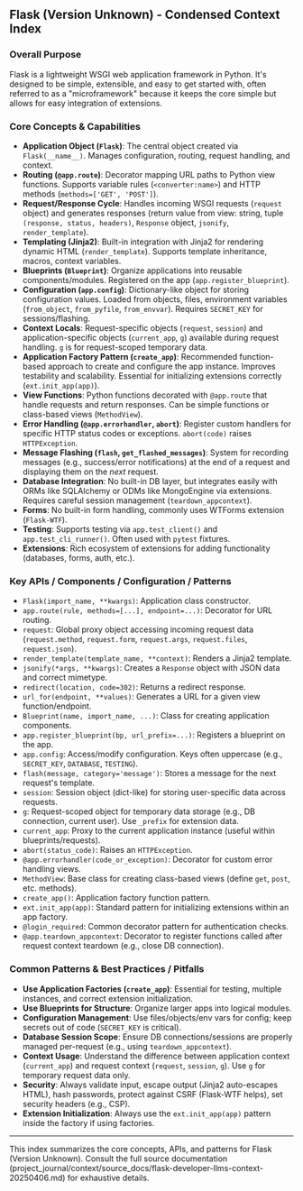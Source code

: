 ## Flask (Version Unknown) - Condensed Context Index

### Overall Purpose
Flask is a lightweight WSGI web application framework in Python. It's designed to be simple, extensible, and easy to get started with, often referred to as a "microframework" because it keeps the core simple but allows for easy integration of extensions.

### Core Concepts & Capabilities
*   **Application Object (`Flask`)**: The central object created via `Flask(__name__)`. Manages configuration, routing, request handling, and context.
*   **Routing (`@app.route`)**: Decorator mapping URL paths to Python view functions. Supports variable rules (`<converter:name>`) and HTTP methods (`methods=['GET', 'POST']`).
*   **Request/Response Cycle**: Handles incoming WSGI requests (`request` object) and generates responses (return value from view: string, tuple `(response, status, headers)`, `Response` object, `jsonify`, `render_template`).
*   **Templating (Jinja2)**: Built-in integration with Jinja2 for rendering dynamic HTML (`render_template`). Supports template inheritance, macros, context variables.
*   **Blueprints (`Blueprint`)**: Organize applications into reusable components/modules. Registered on the app (`app.register_blueprint`).
*   **Configuration (`app.config`)**: Dictionary-like object for storing configuration values. Loaded from objects, files, environment variables (`from_object`, `from_pyfile`, `from_envvar`). Requires `SECRET_KEY` for sessions/flashing.
*   **Context Locals**: Request-specific objects (`request`, `session`) and application-specific objects (`current_app`, `g`) available during request handling. `g` is for request-scoped temporary data.
*   **Application Factory Pattern (`create_app`)**: Recommended function-based approach to create and configure the app instance. Improves testability and scalability. Essential for initializing extensions correctly (`ext.init_app(app)`).
*   **View Functions**: Python functions decorated with `@app.route` that handle requests and return responses. Can be simple functions or class-based views (`MethodView`).
*   **Error Handling (`@app.errorhandler`, `abort`)**: Register custom handlers for specific HTTP status codes or exceptions. `abort(code)` raises `HTTPException`.
*   **Message Flashing (`flash`, `get_flashed_messages`)**: System for recording messages (e.g., success/error notifications) at the end of a request and displaying them on the *next* request.
*   **Database Integration**: No built-in DB layer, but integrates easily with ORMs like SQLAlchemy or ODMs like MongoEngine via extensions. Requires careful session management (`teardown_appcontext`).
*   **Forms**: No built-in form handling, commonly uses WTForms extension (`Flask-WTF`).
*   **Testing**: Supports testing via `app.test_client()` and `app.test_cli_runner()`. Often used with `pytest` fixtures.
*   **Extensions**: Rich ecosystem of extensions for adding functionality (databases, forms, auth, etc.).

### Key APIs / Components / Configuration / Patterns
*   `Flask(import_name, **kwargs)`: Application class constructor.
*   `app.route(rule, methods=[...], endpoint=...)`: Decorator for URL routing.
*   `request`: Global proxy object accessing incoming request data (`request.method`, `request.form`, `request.args`, `request.files`, `request.json`).
*   `render_template(template_name, **context)`: Renders a Jinja2 template.
*   `jsonify(*args, **kwargs)`: Creates a `Response` object with JSON data and correct mimetype.
*   `redirect(location, code=302)`: Returns a redirect response.
*   `url_for(endpoint, **values)`: Generates a URL for a given view function/endpoint.
*   `Blueprint(name, import_name, ...)`: Class for creating application components.
*   `app.register_blueprint(bp, url_prefix=...)`: Registers a blueprint on the app.
*   `app.config`: Access/modify configuration. Keys often uppercase (e.g., `SECRET_KEY`, `DATABASE`, `TESTING`).
*   `flash(message, category='message')`: Stores a message for the next request's template.
*   `session`: Session object (dict-like) for storing user-specific data across requests.
*   `g`: Request-scoped object for temporary data storage (e.g., DB connection, current user). Use `_prefix` for extension data.
*   `current_app`: Proxy to the current application instance (useful within blueprints/requests).
*   `abort(status_code)`: Raises an `HTTPException`.
*   `@app.errorhandler(code_or_exception)`: Decorator for custom error handling views.
*   `MethodView`: Base class for creating class-based views (define `get`, `post`, etc. methods).
*   `create_app()`: Application factory function pattern.
*   `ext.init_app(app)`: Standard pattern for initializing extensions within an app factory.
*   `@login_required`: Common decorator pattern for authentication checks.
*   `@app.teardown_appcontext`: Decorator to register functions called after request context teardown (e.g., close DB connection).

### Common Patterns & Best Practices / Pitfalls
*   **Use Application Factories (`create_app`)**: Essential for testing, multiple instances, and correct extension initialization.
*   **Use Blueprints for Structure**: Organize larger apps into logical modules.
*   **Configuration Management**: Use files/objects/env vars for config; keep secrets out of code (`SECRET_KEY` is critical).
*   **Database Session Scope**: Ensure DB connections/sessions are properly managed per-request (e.g., using `teardown_appcontext`).
*   **Context Usage**: Understand the difference between application context (`current_app`) and request context (`request`, `session`, `g`). Use `g` for temporary request data only.
*   **Security**: Always validate input, escape output (Jinja2 auto-escapes HTML), hash passwords, protect against CSRF (Flask-WTF helps), set security headers (e.g., CSP).
*   **Extension Initialization**: Always use the `ext.init_app(app)` pattern inside the factory if using factories.

---
This index summarizes the core concepts, APIs, and patterns for Flask (Version Unknown). Consult the full source documentation (project_journal/context/source_docs/flask-developer-llms-context-20250406.md) for exhaustive details.
